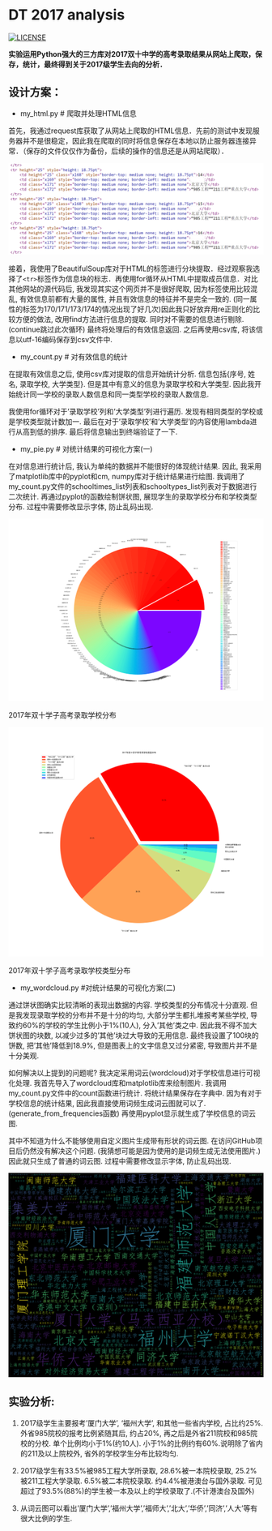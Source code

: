 # DT 2017 analysis


[![LICENSE](https://img.shields.io/badge/license-GPL--2.0-blue.svg)](LICENSE)

**实验运用Python强大的三方库对2017双十中学的高考录取结果从网站上爬取，保存，统计，最终得到关于2017级学生去向的分析．**

## 设计方案：

- my_html.py  # 爬取并处理HTML信息 

首先，我通过request库获取了从网站上爬取的HTML信息．先前的测试中发现服务器并不是很稳定，因此我在爬取的同时将信息保存在本地以防止服务器连接异常．（保存的文件仅仅作为备份，后续的操作的信息还是从网站爬取）．

![](raw_html_info.png)

接着，我使用了BeautifulSoup库对于HTML的标签进行分块提取．经过观察我选择了`<tr>`标签作为信息块的标志．再使用for循环从HTML中提取成员信息．对比其他网站的源代码后, 我发现其实这个网页并不是很好爬取, 因为标签使用比较混乱, 有效信息前都有大量的属性, 并且有效信息的特征并不是完全一致的. (同一属性的标签为170/171/173/174的情况出现了好几次)因此我只好放弃用re正则化的比较方便的做法, 改用find方法进行信息的提取. 同时对不需要的信息进行剔除.(continue跳过此次循环) 最终将处理后的有效信息返回. 之后再使用csv库, 将该信息以utf-16编码保存到csv文件中.

- my_count.py  # 对有效信息的统计

在提取有效信息之后, 使用csv库对提取的信息开始统计分析. 信息包括{序号, 姓名, 录取学校, 大学类型}. 但是其中有意义的信息为录取学校和大学类型. 因此我开始统计同一学校的录取人数信息和同一类型学校的录取人数信息.

我使用for循环对于’录取学校’列和’大学类型’列进行遍历. 发现有相同类型的学校或是学校类型就计数加一. 最后在对于’录取学校’和’大学类型’的内容使用lambda进行从高到低的排序. 最后将信息输出到终端验证了一下.

- my_pie.py  # 对统计结果的可视化方案(一)

在对信息进行统计后, 我认为单纯的数据并不能很好的体现统计结果. 因此, 我采用了matplotlib库中的pyplot和cm, numpy库对于统计结果进行绘图. 我调用了my_count.py文件的schooltimes_list列表和schooltypes_list列表对于数据进行二次统计. 再通过pyplot的函数绘制饼状图, 展现学生的录取学校分布和学校类型分布.
过程中需要修改显示字体, 防止乱码出现.

![](school_pie.png)
 
2017年双十学子高考录取学校分布
 
![](schooltypes_pie.png)

2017年双十学子高考录取学校类型分布

- my_wordcloud.py  #对统计结果的可视化方案(二)

通过饼状图确实比较清晰的表现出数据的内容. 学校类型的分布情况十分直观. 但是我发现录取学校的分布并不是十分的均匀, 大部分学生都扎堆报考某些学校, 导致约60%的学校的学生比例小于1%(10人), 分入’其他’类之中. 因此我不得不加大饼状图的块数, 以减少过多的’其他’块过大导致的无用信息. 最终我设置了100块的饼数, 把’其他’降低到18.9%, 但是图表上的文字信息又过分紧密, 导致图片并不是十分美观. 

如何解决以上提到的问题呢? 我决定采用词云(wordcloud)对于学校信息进行可视化处理. 我首先导入了wordcloud库和matplotlib库来绘制图片. 我调用my_count.py文件中的count函数进行统计. 将统计结果保存在字典中. 因为有对于学校信息的统计结果, 因此我直接使用词频生成词云图就可以了. (generate_from_frequencies函数) 再使用pyplot显示就生成了学校信息的词云图.

其中不知道为什么不能够使用自定义图片生成带有形状的词云图. 在访问GitHub项目后仍然没有解决这个问题. (我猜想可能是因为使用的是词频生成无法使用图片.) 因此就只生成了普通的词云图.
过程中需要修改显示字体, 防止乱码出现.

![](my_wordcloud.png)

## 实验分析:

1.	2017级学生主要报考’厦门大学’, ‘福州大学’, 和其他一些省内学校, 占比约25%. 外省985院校的报考比例紧随其后, 约占20%, 再之后是外省211院校和985院校的分校. 单个比例均小于1%(约10人). 小于1%的比例约有60%.说明除了省内的211及以上院校外, 省外的学校学生分布比较均匀. 

2.	2017级学生有33.5%被985工程大学所录取, 28.6%被一本院校录取, 25.2%被211工程大学录取. 6.5%被二本院校录取. 约4.4%被港澳台与国外录取. 可见超过了93.5%(88%)的学生被一本及以上的学校录取了.(不计港澳台及国外)

3.	从词云图可以看出’厦门大学’,’福州大学’,’福师大’,’北大’,’华侨’,’同济’,’人大’等有很大比例的学生. 



